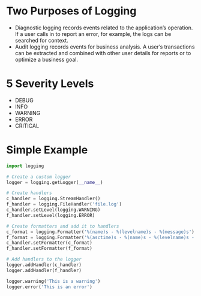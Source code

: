 # Two Purposes of Logging

- Diagnostic logging records events related to the application’s operation. If a user calls in to report an error, for example, the logs can be searched for context.
- Audit logging records events for business analysis. A user’s transactions can be extracted and combined with other user details for reports or to optimize a business goal.

# 5 Severity Levels

- DEBUG
- INFO
- WARNING
- ERROR
- CRITICAL

# Simple Example

```python
import logging

# Create a custom logger
logger = logging.getLogger(__name__)

# Create handlers
c_handler = logging.StreamHandler()
f_handler = logging.FileHandler('file.log')
c_handler.setLevel(logging.WARNING)
f_handler.setLevel(logging.ERROR)

# Create formatters and add it to handlers
c_format = logging.Formatter('%(name)s - %(levelname)s - %(message)s')
f_format = logging.Formatter('%(asctime)s - %(name)s - %(levelname)s - %(message)s')
c_handler.setFormatter(c_format)
f_handler.setFormatter(f_format)

# Add handlers to the logger
logger.addHandler(c_handler)
logger.addHandler(f_handler)

logger.warning('This is a warning')
logger.error('This is an error')
```
